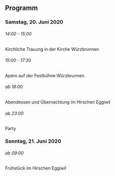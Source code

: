 ## Programm

### Samstag, 20. Juni 2020

###### 14:00 - 15:00

Kirchliche Trauung in der Kirche Würzbrunnen

###### 15:00 - 17:30

Apéro auf der Festbühne Würzbrunnen

###### ab 18:00

Abendessen und Übernachtung im Hirschen Eggiwil

###### ab 23:00

Party

### Sonntag, 21. Juni 2020

###### ab 09:00

Frühstück im Hirschen Eggiwil
